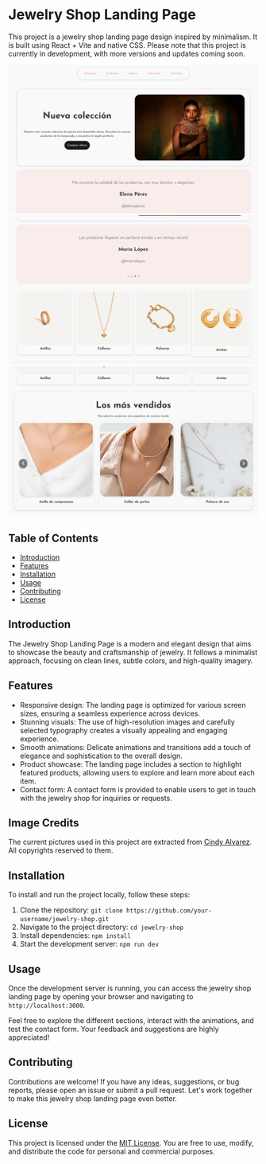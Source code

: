 # Jewelry Shop Landing Page

This project is a jewelry shop landing page design inspired by minimalism. It is built using React + Vite and native CSS. Please note that this project is currently in development, with more versions and updates coming soon.

![Image 1](public/images/Image1.jpg)
![Image 2](public/images/Image2.jpg)
![Image 3](public/images/Image3.jpg)

## Table of Contents

- [Introduction](#introduction)
- [Features](#features)
- [Installation](#installation)
- [Usage](#usage)
- [Contributing](#contributing)
- [License](#license)

## Introduction

The Jewelry Shop Landing Page is a modern and elegant design that aims to showcase the beauty and craftsmanship of jewelry. It follows a minimalist approach, focusing on clean lines, subtle colors, and high-quality imagery.

## Features

- Responsive design: The landing page is optimized for various screen sizes, ensuring a seamless experience across devices.
- Stunning visuals: The use of high-resolution images and carefully selected typography creates a visually appealing and engaging experience.
- Smooth animations: Delicate animations and transitions add a touch of elegance and sophistication to the overall design.
- Product showcase: The landing page includes a section to highlight featured products, allowing users to explore and learn more about each item.
- Contact form: A contact form is provided to enable users to get in touch with the jewelry shop for inquiries or requests.

## Image Credits

The current pictures used in this project are extracted from [Cindy Alvarez](https://cindyalvarez.com.co/). All copyrights reserved to them.

## Installation

To install and run the project locally, follow these steps:

1. Clone the repository: `git clone https://github.com/your-username/jewelry-shop.git`
2. Navigate to the project directory: `cd jewelry-shop`
3. Install dependencies: `npm install`
4. Start the development server: `npm run dev`

## Usage

Once the development server is running, you can access the jewelry shop landing page by opening your browser and navigating to `http://localhost:3000`.

Feel free to explore the different sections, interact with the animations, and test the contact form. Your feedback and suggestions are highly appreciated!

## Contributing

Contributions are welcome! If you have any ideas, suggestions, or bug reports, please open an issue or submit a pull request. Let's work together to make this jewelry shop landing page even better.

## License

This project is licensed under the [MIT License](LICENSE). You are free to use, modify, and distribute the code for personal and commercial purposes.
